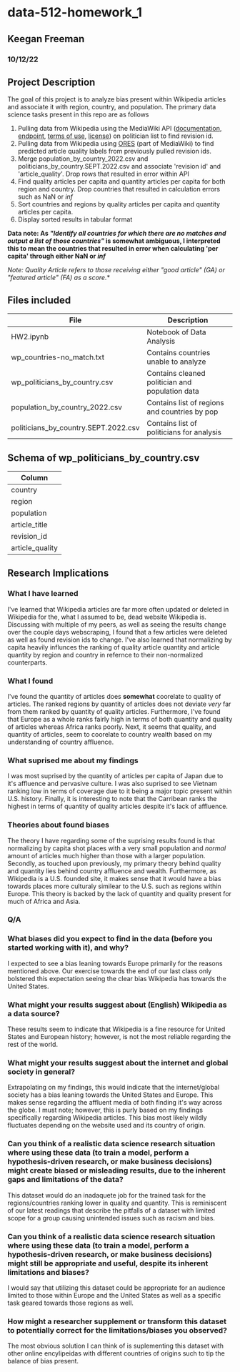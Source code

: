 # data-512-homework_1
## Keegan Freeman
### 10/12/22

## Project Description
The goal of this project is to analyze bias present within Wikipedia articles and associate it with region, country, and population. The primary data science tasks present in this repo are as follows
1. Pulling data from Wikipedia using the MediaWiki API ([documentation](https://www.mediawiki.org/wiki/API:Main_page), [endpoint](https://www.mediawiki.org/w/api.php), [terms of use](https://foundation.wikimedia.org/wiki/Terms_of_Use/en), [license](https://www.mediawiki.org/wiki/Special:Version/License/MediaWiki)) on politician list to find revision id.
2. Pulling data from Wikipedia using [ORES](https://www.mediawiki.org/wiki/ORES) (part of MediaWiki) to find predicted article quality labels from previously pulled revision ids.
3. Merge population_by_country_2022.csv and politicians_by_country.SEPT.2022.csv and associate 'revision id' and 'article_quality'. Drop rows that resulted in error within API
4. Find quality articles per capita and quantity articles per capita for both region and country. Drop countries that resulted in calculation errors such as NaN or *inf*
5. Sort countries and regions by quality articles per capita and quantity articles per capita.
6. Display sorted results in tabular format

**Data note: As *"Identify all countries for which there are no matches and output a list of those countries"* is somewhat ambiguous, I interpreted this to mean the countries that resulted in error when calculating 'per capita' through either NaN or *inf***

**Note: *Quality Article* refers to those receiving either "good article"* (GA) or *"featured article"* (FA) as a score.**

## Files included
| File                                 | Description                                     |
| ------------------------------------ | ----------------------------------------------- |
| HW2.ipynb                            | Notebook of Data Analysis                       |
| wp_countries-no_match.txt            | Contains countries unable to analyze            |
| wp_politicians_by_country.csv        | Contains cleaned politician and population data |
| population_by_country_2022.csv       | Contains list of regions and countries by pop   |
| politicians_by_country.SEPT.2022.csv | Contains list of politicians for analysis       |

## Schema of wp_politicians_by_country.csv
| Column          |
| --------------- |
| country         |
| region          |
| population      |
| article_title   |
| revision_id     |
| article_quality |

## Research Implications
### What I have learned

I've learned that Wikipedia articles are far more often updated or deleted in Wikipedia for the, what I assumed to be, dead website Wikipedia is. Discussing with multiple of my peers, as well as seeing the results change over the couple days webscraping, I found that a few articles were deleted as well as found revision ids to change. I've also learned that normalizing by capita heavily influnces the ranking of quality article quantity and article quantity by region and country in refernce to their non-normalized counterparts. 

### What I found

I've found the quantity of articles does **somewhat** coorelate to quality of articles. The ranked regions by quantity of articles does not deviate *very* far from them ranked by quantity of quality articles. Furthermore, I've found that Europe as a whole ranks fairly high in terms of both quantity and quality of articles whereas Africa ranks poorly. Next, it seems that quality, and quantity of articles, seem to coorelate to country wealth based on my understanding of country affluence.

### What suprised me about my findings

I was most suprised by the quantity of articles per capita of Japan due to it's affluence and pervasive culture. I was also suprised to see Vietnam ranking low in terms of coverage due to it being a major topic present within U.S. history. Finally, it is interesting to note that the Carribean ranks the highest in terms of quantity of quality articles despite it's lack of affluence.

### Theories about found biases

The theory I have regarding some of the suprising results found is that normalizing by capita shot places with a very small population and *normal* amount of articles much higher than those with a larger population. Secondly, as touched upon previously, my primary theory behind quality and quantity lies behind country affluence and wealth. Furthermore, as Wikipedia is a U.S. founded site, it makes sense that it would have a bias towards places more culturaly similear to the U.S. such as regions within Europe. This theory is backed by the lack of quantity and quality present for much of Africa and Asia. 

### Q/A
### What biases did you expect to find in the data (before you started working with it), and why?

I expected to see a bias leaning towards Europe primarily for the reasons mentioned above. Our exercise towards the end of our last class only bolstered this expectation seeing the clear bias Wikipedia has towards the United States. 

### What might your results suggest about (English) Wikipedia as a data source?

These results seem to indicate that Wikipedia is a fine resource for United States and European history; however, is not the most reliable regarding the rest of the world.

### What might your results suggest about the internet and global society in general?

Extrapolating on my findings, this would indicate that the internet/global society has a bias leaning towards the United States and Europe. This makes sense regarding the affluent media of both finding it's way across the globe. I must note; however, this is purly based on my findings specifically regarding Wikipedia articles. This bias most likely wildly fluctuates depending on the website used and its country of origin.

### Can you think of a realistic data science research situation where using these data (to train a model, perform a hypothesis-driven research, or make business decisions) might create biased or misleading results, due to the inherent gaps and limitations of the data?

This dataset would do an inadaquete job for the trained task for the regions/countries ranking lower in quality and quantity. This is reminiscent of our latest readings that describe the pitfalls of a dataset with limited scope for a group causing unintended issues such as racism and bias.

### Can you think of a realistic data science research situation where using these data (to train a model, perform a hypothesis-driven research, or make business decisions) might still be appropriate and useful, despite its inherent limitations and biases?

I would say that utilizing this dataset could be appropriate for an audience limited to those within Europe and the United States as well as a specific task geared towards those regions as well. 

### How might a researcher supplement or transform this dataset to potentially correct for the limitations/biases you observed?

The most obvious solution I can think of is suplementing this dataset with other online encylipeidas with different countries of origins such to tip the balance of bias present.
